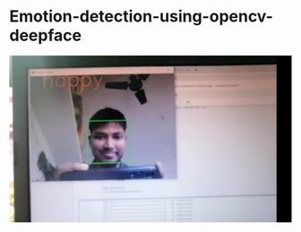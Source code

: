 # Emotion-detection-using-opencv-deepface

<p align="center">
<img width=650 src="Emotion Detection.jpg">
</p>
